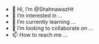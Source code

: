 - 👋 Hi, I’m @ShahnawazHt
- 👀 I’m interested in ...
- 🌱 I’m currently learning ...
- 💞️ I’m looking to collaborate on ...
- 📫 How to reach me ...

<!---
ShahnawazHt/ShahnawazHt is a ✨ special ✨ repository because its `README.md` (this file) appears on your GitHub profile.
You can click the Preview link to take a look at your changes.
--->
